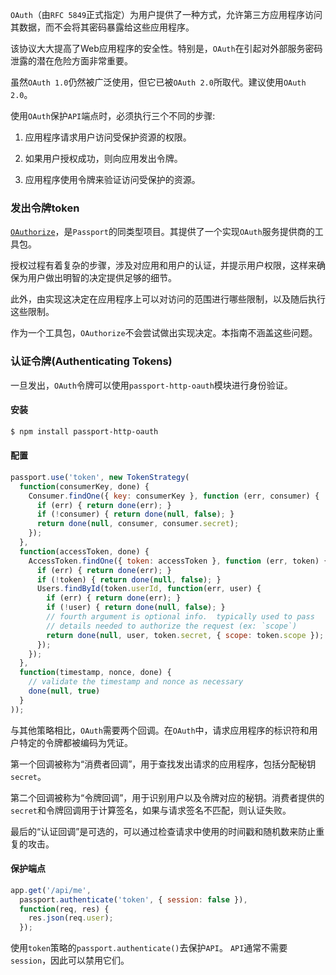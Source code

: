 `OAuth`（由`RFC 5849`正式指定）为用户提供了一种方式，允许第三方应用程序访问其数据，而不会将其密码暴露给这些应用程序。

该协议大大提高了Web应用程序的安全性。特别是，`OAuth`在引起对外部服务密码泄露的潜在危险方面非常重要。

虽然`OAuth 1.0`仍然被广泛使用，但它已被`OAuth 2.0`所取代。建议使用`OAuth 2.0`。

使用`OAuth`保护`API`端点时，必须执行三个不同的步骤:

1. 应用程序请求用户访问受保护资源的权限。

2. 如果用户授权成功，则向应用发出令牌。

3. 应用程序使用令牌来验证访问受保护的资源。

### 发出令牌token

[`OAuthorize`](https://github.com/jaredhanson/oauthorize)，是`Passport`的同类型项目。其提供了一个实现`OAuth`服务提供商的工具包。

授权过程有着复杂的步骤，涉及对应用和用户的认证，并提示用户权限，这样来确保为用户做出明智的决定提供足够的细节。

此外，由实现这决定在应用程序上可以对访问的范围进行哪些限制，以及随后执行这些限制。

作为一个工具包，`OAuthorize`不会尝试做出实现决定。本指南不涵盖这些问题。

### 认证令牌\(Authenticating Tokens\)

一旦发出，`OAuth`令牌可以使用`passport-http-oauth`模块进行身份验证。

#### 安装

```bash
$ npm install passport-http-oauth
```

#### 配置

```js
passport.use('token', new TokenStrategy(
  function(consumerKey, done) {
    Consumer.findOne({ key: consumerKey }, function (err, consumer) {
      if (err) { return done(err); }
      if (!consumer) { return done(null, false); }
      return done(null, consumer, consumer.secret);
    });
  },
  function(accessToken, done) {
    AccessToken.findOne({ token: accessToken }, function (err, token) {
      if (err) { return done(err); }
      if (!token) { return done(null, false); }
      Users.findById(token.userId, function(err, user) {
        if (err) { return done(err); }
        if (!user) { return done(null, false); }
        // fourth argument is optional info.  typically used to pass
        // details needed to authorize the request (ex: `scope`)
        return done(null, user, token.secret, { scope: token.scope });
      });
    });
  },
  function(timestamp, nonce, done) {
    // validate the timestamp and nonce as necessary
    done(null, true)
  }
));
```

与其他策略相比，`OAuth`需要两个回调。在`OAuth`中，请求应用程序的标识符和用户特定的令牌都被编码为凭证。

第一个回调被称为“消费者回调”，用于查找发出请求的应用程序，包括分配秘钥`secret`。

第二个回调被称为“令牌回调”，用于识别用户以及令牌对应的秘钥。消费者提供的`secret`和令牌回调用于计算签名，如果与请求签名不匹配，则认证失败。

最后的“认证回调”是可选的，可以通过检查请求中使用的时间戳和随机数来防止重复的攻击。

#### 保护端点

```js
app.get('/api/me',
  passport.authenticate('token', { session: false }),
  function(req, res) {
    res.json(req.user);
  });
```

使用`token`策略的`passport.authenticate()`去保护`API`。 `API`通常不需要`session`，因此可以禁用它们。

